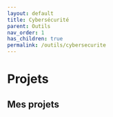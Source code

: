 ```yaml
---
layout: default
title: Cybersécurité
parent: Outils
nav_order: 1
has_children: true
permalink: /outils/cybersecurite
---
```


# Projets


## Mes projets

